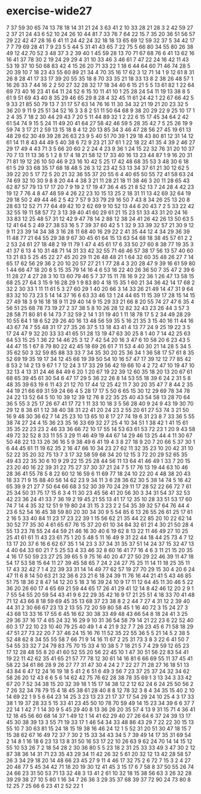 # exercise-wide27
7
37
59
30
65
74
13
78
18
14
31
21
24
3
63
41
2
10
33
28
21
28
3
2
42
59
27
2
37
21
24
43
6
52
10
24
26
10
44
81
7
33
76
7
64
22
15
7
35
20
36
51
56
57
29
22
42
47
28
16
6
41
11
24
42
24
32
18
18
13
65
69
12
59
32
37
5
34
42
17
7
7
79
69
28
41
7
9
23
5
5
44
5
31
41
43
65
7
22
75
5
66
80
34
55
80
26
38
49
12
42
70
52
3
48
37
3
2
39
40
1
45
59
28
13
70
71
67
68
76
6
41
13
62
16
16
41
37
78
30
2
19
24
29
29
4
31
10
33
46
3
46
61
7
47
22
24
16
42
11
43
53
19
37
10
50
68
83
42
4
15
26
20
71
33
22
1
18
6
44
64
60
71
46
74
28
5
20
39
10
7
18
23
43
55
60
89
21
34
4
70
35
16
17
62
3
12
71
14
1
9
12
61
8
31
26
8
28
41
17
33
17
39
20
55
35
18
8
70
33
35
21
18
33
13
8
2
38
26
48
57
1
16
26
33
7
44
16
2
2
50
27
32
28
32
17
18
34
40
6
15
21
5
5
13
61
82
1
22
64
69
73
40
16
23
41
64
11
24
52
6
15
10
11
41
10
1
25
28
24
54
11
19
13
38
8
5
61
9
51
69
43
40
8
35
29
46
65
29
8
28
4
32
45
11
61
24
42
1
22
67
66
42
5
9
33
21
85
50
79
13
7
31
17
57
63
14
76
16
11
30
34
32
21
19
21
20
23
32
5
36
20
9
11
9
25
51
34
52
16
3
3
8
2
51
11
50
64
68
9
38
20
29
22
9
25
10
17
1
2
4
35
7
18
2
30
44
29
43
7
20
5
11
44
89
32
1
2
22
6
15
17
45
34
64
2
42
61
54
74
9
15
5
24
11
49
20
41
64
27
58
42
46
59
5
28
35
42
7
5
25
26
19
9
59
74
3
17
21
2
59
13
15
18
8
4
12
20
13
85
34
3
46
47
28
56
27
45
19
61
13
48
29
62
30
49
39
28
26
63
23
9
5
40
51
70
39
1
29
18
43
80
81
12
31
14
12
61
14
11
8
43
44
49
5
40
38
6
72
9
23
21
37
61
1
22
18
22
41
35
4
39
2
46
27
29
17
49
4
43
71
3
5
66
20
60
2
2
24
4
23
9
36
1
24
15
22
32
76
31
20
10
37
70
7
13
11
13
36
5
1
2
8
17
4
18
21
58
12
17
33
40
16
13
23
44
87
1
9
16
20
31
71
81
19
12
26
10
50
46
9
23
16
10
42
5
25
17
42
48
68
35
53
3
48
30
6
18
61
5
29
33
68
35
17
68
18
48
5
26
3
12
23
42
53
13
34
37
61
21
30
12
62
5
39
22
20
5
17
72
5
20
21
32
36
55
37
20
55
6
4
40
65
50
55
72
41
58
63
24
74
69
32
10
30
9
8
8
20
44
4
38
3
21
11
28
21
18
11
38
46
3
20
11
28
65
43
62
87
57
79
13
17
17
20
7
9
19
2
17
19
47
36
4
45
21
8
52
13
7
24
28
4
42
23
19
12
7
76
4
8
47
48
59
4
26
22
23
10
15
13
25
2
18
31
11
13
42
69
32
64
19
29
18
50
2
49
44
46
2
5
42
7
57
9
33
79
29
16
50
7
43
8
34
26
25
13
20
8
28
63
12
52
71
77
64
49
42
10
2
62
69
9
10
52
13
44
6
20
43
7
2
5
33
22
42
32
55
19
11
58
57
72
3
13
39
40
41
60
29
61
21
15
23
51
33
43
31
20
24
16
33
83
12
25
48
57
31
12
42
9
47
78
14
2
88
12
38
24
41
26
42
26
13
50
63
5
12
41
64
5
2
49
27
38
53
16
5
7
39
37
60
42
5
1
32
9
33
39
32
57
21
30
9
12
9
11
23
39
14
34
38
3
16
28
11
68
40
16
29
22
2
41
35
44
12
4
34
29
36
39
11
48
77
21
64
55
29
38
9
67
30
45
61
64
15
13
63
54
68
18
38
45
57
61
2
2
2
53
24
61
27
18
48
2
19
11
79
1
47
4
45
61
17
6
33
50
27
60
8
38
77
19
35
3
41
37
6
13
4
10
31
48
71
14
31
33
42
32
55
71
46
46
57
38
17
56
13
57
40
60
13
21
83
5
25
45
22
27
45
20
29
11
26
48
48
21
1
64
32
60
35
48
26
27
7
14
65
17
62
56
29
36
2
20
10
20
57
27
21
1
77
28
4
3
20
28
47
9
39
16
61
59
80
1
44
66
47
18
20
8
5
15
35
79
14
16
4
6
53
16
22
40
26
36
50
7
35
47
2
39
6
11
28
27
4
27
28
3
10
13
60
79
46
5
7
37
15
11
78
16
9
22
36
1
26
47
13
58
15
68
25
27
64
3
15
9
16
28
29
1
9
83
80
4
18
15
35
1
60
21
34
36
42
14
17
68
2
32
2
30
33
1
11
11
61
5
3
27
60
29
1
40
20
66
3
14
33
26
21
49
14
47
31
9
64
83
32
10
73
23
5
14
14
37
16
6
63
33
46
13
1
24
44
65
11
15
39
17
28
15
14
15
27
49
18
3
9
16
18
18
9
11
29
40
14
9
15
29
33
21
66
8
20
55
74
27
47
6
35
4
56
51
25
68
78
73
19
27
2
37
38
5
8
10
26
28
12
82
32
43
23
26
44
3
57
3
28
58
71
80
81
6
14
73
7
32
59
2
14
1
31
19
40
1
11
18
78
17
5
2
34
49
28
29
10
55
64
1
18
6
52
29
26
40
16
13
48
56
59
35
5
16
21
35
3
15
40
16
11
44
16
43
67
74
7
55
48
31
17
27
35
26
37
5
13
18
43
41
4
13
77
24
9
25
19
22
3
5
17
24
47
9
32
20
33
33
41
65
51
28
13
19
47
63
30
25
8
1
40
7
14
42
25
63
64
53
15
25
1
36
22
14
46
25
3
12
7
42
54
20
16
3
47
6
10
58
20
6
23
43
5
44
47
15
1
67
8
79
80
22
42
45
18
69
26
61
7
11
53
4
40
30
21
14
28
5
34
5
35
62
50
3
32
59
85
88
33
33
7
34
35
30
20
25
36
34
1
36
58
17
57
61
8
35
52
69
19
35
19
17
34
12
45
66
19
39
50
54
10
16
57
47
17
39
12
12
77
85
42
8
53
2
14
2
13
9
67
1
7
12
24
3
17
33
29
56
42
19
66
10
4
2
72
47
10
19
47
10
32
13
4
13
31
24
46
84
49
6
20
1
20
67
19
22
39
12
60
35
18
20
13
20
67
61
68
65
39
45
61
30
54
6
47
17
29
5
36
22
26
8
14
53
55
18
39
6
24
2
31
5
8
48
35
39
63
19
6
11
43
21
12
70
17
44
12
25
42
11
7
30
20
35
47
7
8
44
2
35
44
19
21
66
69
31
59
24
66
4
5
28
17
17
5
50
6
65
15
30
12
29
69
78
34
78
24
22
13
52
64
5
10
10
39
12
39
12
76
8
22
35
25
40
43
54
58
13
28
70
64
36
5
55
3
25
17
26
67
41
17
72
1
11
33
10
18
3
5
56
28
40
9
24
9
43
19
30
70
29
12
8
38
61
1
12
38
40
38
31
22
41
20
24
23
2
55
20
61
27
53
74
3
21
50
16
9
48
30
36
62
7
14
25
23
10
13
65
10
8
17
27
74
19
6
31
23
8
7
33
36
5
55
38
74
27
24
4
15
36
23
35
16
33
69
32
27
25
4
10
34
51
1
38
42
1
41
15
61
35
35
22
23
23
2
46
33
36
66
72
10
17
55
14
53
63
61
53
72
23
1
20
9
43
58
49
72
32
52
8
33
11
55
3
29
11
46
49
19
44
67
14
29
46
13
25
44
4
11
30
67
50
48
22
13
13
26
36
16
5
9
38
49
6
41
19
4
3
8
27
18
9
20
7
20
66
5
37
30
1
6
44
45
61
11
19
62
35
2
16
47
66
10
34
23
27
62
11
32
35
23
10
20
42
31
10
52
22
35
20
32
75
13
7
3
17
32
58
59
68
34
20
12
15
3
72
20
29
52
65
35
49
43
22
35
30
6
10
9
29
22
15
25
28
44
56
11
13
64
41
46
49
1
33
7
20
15
23
20
40
16
22
39
31
22
75
27
37
30
37
21
24
7
5
17
76
13
19
44
63
10
46
28
36
41
55
78
5
8
22
60
12
16
59
6
11
69
77
18
24
10
22
20
4
48
38
20
43
18
33
71
9
15
88
40
56
14
62
23
9
34
11
3
6
28
36
62
30
5
38
14
74
5
16
42
65
39
9
21
27
7
50
64
66
68
3
52
30
39
70
24
29
11
17
28
52
22
66
72
7
61
25
34
50
31
75
17
15
6
3
4
11
30
23
45
56
41
20
56
30
3
34
31
54
37
32
53
42
23
36
24
41
33
7
36
19
2
19
45
21
55
13
41
17
12
35
10
28
33
51
53
17
60
74
7
14
4
35
32
12
51
9
19
80
24
31
15
3
23
2
2
54
35
39
32
57
64
76
44
4
23
6
52
54
16
45
38
59
80
20
30
34
30
9
5
54
85
6
13
26
55
26
61
25
17
61
2
16
5
33
40
84
11
23
17
23
22
39
1
15
56
62
21
35
44
22
85
20
10
22
62
14
30
52
77
35
30
4
61
65
67
76
15
37
20
61
10
34
84
32
61
21
4
30
21
50
28
4
55
13
23
78
55
24
44
59
21
46
16
30
40
6
19
62
8
13
22
11
46
49
27
10
25
25
41
61
61
11
43
23
61
75
1
20
5
48
5
11
16
49
9
31
22
44
18
44
25
73
4
7
12
13
17
20
37
6
16
6
62
67
35
1
14
23
3
37
34
31
35
37
51
14
24
37
15
32
47
13
4
40
64
33
60
21
7
5
25
53
4
33
46
32
8
60
16
41
77
16
4
6
3
11
21
15
20
35
4
16
17
50
59
23
27
25
39
65
5
9
75
16
40
20
47
27
50
29
22
46
39
11
47
18
54
17
53
58
15
64
11
27
39
45
58
65
7
24
2
24
27
75
25
11
14
11
18
25
35
11
17
43
32
42
7
1
4
22
39
33
31
14
14
49
77
62
57
19
27
70
29
15
30
4
20
6
24
47
11
6
8
14
50
63
21
32
36
6
23
21
6
18
24
39
11
76
16
44
21
41
5
43
46
85
51
75
18
36
2
8
47
14
12
20
5
18
3
16
39
24
10
9
17
11
12
64
45
11
30
46
5
22
36
20
26
60
17
4
65
69
21
59
44
65
17
26
41
29
41
12
14
8
42
46
12
20
2
9
1
7
55
54
55
20
59
54
43
41
9
6
22
29
35
42
16
9
17
21
25
51
4
18
33
70
41
48
71
12
43
66
8
18
59
69
45
35
13
68
37
23
38
8
2
2
44
7
27
4
31
12
2
39
40
44
31
2
30
66
67
23
13
2
13
55
72
20
59
80
58
45
1
16
40
72
3
15
24
27
3
43
68
13
33
16
17
55
6
45
16
62
30
38
33
49
48
43
66
54
8
18
24
41
3
25
29
36
37
16
17
4
65
24
32
16
29
9
10
31
36
54
58
79
14
21
22
23
6
22
52
40
60
3
17
22
10
23
10
40
79
25
40
49
1
4
4
21
9
32
7
7
26
23
45
6
71
58
18
29
47
51
27
73
22
20
7
37
46
24
15
16
76
11
52
35
22
55
36
5
5
21
14
5
2
38
5
52
48
62
8
34
55
55
58
7
66
71
9
14
16
11
67
2
25
31
73
3
8
3
22
6
41
50
7
54
55
33
32
7
24
79
83
75
70
15
33
4
10
38
5
7
18
21
5
7
4
29
59
12
65
23
17
12
28
48
55
8
20
41
60
52
55
20
56
22
45
10
1
47
30
51
56
22
83
54
41
19
22
11
42
62
35
41
65
21
57
77
78
12
30
61
14
16
81
6
66
69
55
11
37
45
41
58
22
34
61
86
28
9
26
27
77
31
47
30
4
24
2
7
22
27
71
28
27
16
18
51
13
43
84
6
47
12
24
16
19
18
5
41
2
6
51
6
49
3
56
7
23
37
25
37
24
32
34
62
58
26
20
12
43
6
6
5
6
14
62
42
75
76
62
28
38
78
35
69
1
3
13
34
3
33
42
67
20
7
52
34
38
15
20
32
39
18
1
15
17
14
38
12
2
12
62
24
6
24
25
50
56
2
7
26
32
34
78
79
15
4
18
45
38
61
28
40
8
8
12
78
32
3
8
4
34
35
15
40
2
10
14
69
22
1
9
5
6
64
23
14
25
3
23
13
23
21
17
37
17
54
29
24
10
25
4
3
17
33
38
1
19
37
28
33
5
15
33
41
23
45
50
10
78
70
59
49
14
15
23
34
39
6
6
37
7
22
14
1
42
7
1
14
30
9
5
45
29
40
8
13
36
26
20
35
57
4
13
9
31
15
71
4
36
41
12
18
45
56
60
68
14
37
1
49
12
1
14
41
62
29
40
27
26
64
6
37
24
39
13
17
45
30
38
39
13
3
55
71
19
33
17
1
46
54
34
33
48
86
43
29
7
22
22
30
15
13
55
10
7
30
63
81
15
24
18
15
19
38
16
46
24
12
1
5
52
31
20
51
30
47
18
15
7
15
38
62
67
16
49
72
37
7
30
2
15
33
34
43
34
5
7
39
49
14
17
35
31
69
54
2
14
8
1
16
18
6
23
13
13
8
31
50
16
53
17
22
10
26
63
9
62
24
70
14
14
15
12
55
10
53
26
7
2
18
54
28
2
30
36
80
5
5
23
18
2
31
25
33
33
49
3
47
30
2
12
87
38
36
14
31
71
23
35
43
29
34
11
42
26
32
5
61
20
32
12
13
42
28
58
57
26
3
34
29
18
20
14
48
66
23
45
27
9
11
4
46
17
32
75
2
6
72
7
15
3
2
4
27
20
48
77
5
45
34
42
71
18
20
19
30
12
41
45
3
15
17
6
7
58
8
37
50
55
26
74
24
66
23
31
50
53
71
13
32
48
3
13
41
2
61
10
32
18
15
38
56
63
3
26
32
28
39
29
38
27
10
5
80
1
16
34
7
26
36
3
29
35
37
68
39
37
72
90
24
73
80
8
12
25
7
25
66
6
23
41
2
52
22
1
